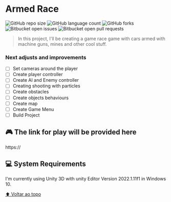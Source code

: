 # Armed Race

<!---Esses são exemplos. Veja https://shields.io para outras pessoas ou para personalizar este conjunto de escudos. Você pode querer incluir dependências, status do projeto e informações de licença aqui--->

![GitHub repo size](https://img.shields.io/github/repo-size/iuricode/README-template?style=for-the-badge)
![GitHub language count](https://img.shields.io/github/languages/count/iuricode/README-template?style=for-the-badge)
![GitHub forks](https://img.shields.io/github/forks/iuricode/README-template?style=for-the-badge)
![Bitbucket open issues](https://img.shields.io/bitbucket/issues/iuricode/README-template?style=for-the-badge)
![Bitbucket open pull requests](https://img.shields.io/bitbucket/pr-raw/iuricode/README-template?style=for-the-badge)

> In this project, I'll be creating a game race game with cars armed with machine guns, mines and other cool stuff.

### Next adjusts and improvements

- [ ] Set cameras around the player
- [ ] Create player controller
- [ ] Create AI and Enemy controller
- [ ] Creating shooting with particles
- [ ] Create obstacles 
- [ ] Create objects behaviours
- [ ] Create map
- [ ] Create Game Menu
- [ ] Build Project

##  🎮 The link for play will be provided here

https://

## 💻 System Requirements

I'm currently using Unity 3D with unity Editor Version 2022.1.11f1 in Windows 10.

[⬆ Voltar ao topo](#Corona)<br>
